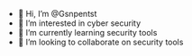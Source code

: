 - 👋 Hi, I’m @Gsnpentst
- 👀 I’m interested in cyber security 
- 🌱 I’m currently learning security tools
- 💞️ I’m looking to collaborate on security tools


<!---
Gsnpentst/Gsnpentst is a ✨ special ✨ repository because its `README.md` (this file) appears on your GitHub profile.
You can click the Preview link to take a look at your changes.
--->
